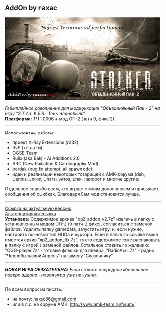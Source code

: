 ## AddOn by naxac
![Нет предела совершенству...](bitmap.jpg?raw=true "Нет предела совершенству...")

*Геймплейное дополнение для модификации "Объединённый Пак - 2" на игру "S.T.A.L.K.E.R.: Тень Чернобыля".*  
**Платформа:** ТЧ 1.0006 + мод ОП-2 (патч 9, фикс 2)
***
Использованы работы:  
- проект X-Ray Extensions (r232)
- RvP (xrLua fix)
- OGSE-Team
- Rulix (aka Bak) - Ai Additions 2.0
- ARC (New Radiation & Cardiography Mod)
- bardak (bug fix attempt, all.spawn cdc)
- идеи и реализации некоторых товарищей с АМК-форума (dsh, Dennis_Chikin, Charsi, Artos, Erlik, Нанобот и многие другие)

Отдельное спасибо всем, кто играет с моим дополнением и присылает сообщения об ошибках. Благодаря Вам мод становится лучше.  
***  
[Ссылка на актуальную версию](https://yadi.sk/d/ZviC7ZENNhXzwg "Яндекс.Диск")  
[Альтернативная ссылка](https://drive.google.com/drive/folders/1SM0CqavXjT8M5lPt8m_Z5sasmJEjotim?usp=sharing "Google.Drive")  
**Установка:**
Содержимое архива "op2_addon_v2.7z" извлечь в папку с установленным модом ОП-2 (9 патч, 2 фикс), согласиться с заменой файлов.
Удалить папку gamedata, запустить игру, и, если нужно, настроить по-новой тип HUDа и курсора.
Если в папке по ссылке выше имеется архив "op2_addon_fix.7z", то его содержимое тоже распаковать в папку с игрой с заменой файлов.
Остальное ставить по желанию: "OGG-player.7z" - готовые флешки для плеера, "RadioApril.7z" - радио "Чернобыльский Апрель" на замену "Сказочнику".
***
***НОВАЯ ИГРА ОБЯЗАТЕЛЬНА!***
*Если ставите очередное обновление поверх аддона - новая игра уже не нужна.*
***
По всем вопросам писать:  
- на почту: naxac86@gmail.com
- или в л.с. на форуме AMK: http://www.amk-team.ru/forum/
